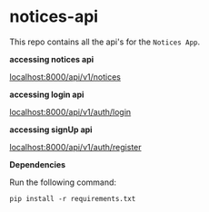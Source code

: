 # notices-api

This repo contains all the api's for the `Notices App`.

**accessing notices api**

[localhost:8000/api/v1/notices](https://localhost:8000/api/v1/notices/)

**accessing login api**

[localhost:8000/api/v1/auth/login](https://localhost:8000/api/v1/auth/login/)

**accessing signUp api**

[localhost:8000/api/v1/auth/register](https://localhost:8000/api/v1/auth/register/)

**Dependencies**

Run the following command:

 `pip install -r requirements.txt`
